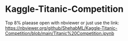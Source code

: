 # Kaggle-Titanic-Competition
Top 8%
plaease open with nbviewer or just use the link:
https://nbviewer.org/github/ShehabML/Kaggle-Titanic-Competition/blob/main/Titanic%20Competition.ipynb

